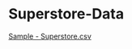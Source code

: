 # Superstore-Data
[Sample - Superstore.csv](https://github.com/NurcanCetinbas/Superstore-Data/files/10878079/Sample.-.Superstore.csv)
